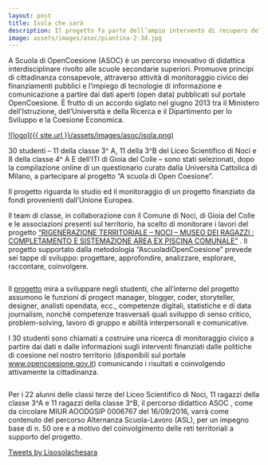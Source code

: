 ```yaml
---
layout: post
title: Isola che sarà
description: Il progetto fa parte dell’ampio intervento di recupero dell’area dell’ex-piscina comunale dell'IIS Da Vinci-Galileo 
image: assets/images/asoc/piantina-2-3d.jpg
---
```


A Scuola di OpenCoesione (ASOC) è un  percorso innovativo di didattica interdisciplinare rivolto alle scuole secondarie superiori. Promuove principi di cittadinanza consapevole, attraverso attività di monitoraggio civico dei finanziamenti pubblici e l’impiego di tecnologie di informazione e comunicazione a partire dai dati aperti (open data) pubblicati sul portale OpenCoesione. È frutto di un accordo siglato nel giugno 2013 tra il Ministero dell’Istruzione, dell’Università e della Ricerca e il Dipartimento per lo Sviluppo e la Coesione Economica.

[![logo]({{ site.url }}/assets/images/asoc/isola.png)](http://www.ascuoladiopencoesione.it/blogs/1/726)

30 studenti – 11  della classe 3^ A, 11  della 3^B del Liceo Scientifico di Noci e 8 della classe 4^ A E dell’ITI di Gioia del Colle – sono stati selezionati,  dopo la compilazione online di un questionario curato dalla Università Cattolica di Milano,  a partecipare al progetto “A scuola di Open Coesione”.

Il progetto riguarda lo studio ed  il monitoraggio  di un progetto finanziato da fondi provenienti dall’Unione Europea.

Il team di classe, in collaborazione con il Comune di Noci, di Gioia del Colle e le associazioni presenti sul territorio, ha scelto di monitorare i lavori  del progetto [“RIGENERAZIONE TERRITORIALE – NOCI –  MUSEO DEI RAGAZZI : COMPLETAMENTO E SISTEMAZIONE AREA EX PISCINA COMUNALE”](http://www.opencoesione.gov.it/progetti/1pufe7200149/)
. Il progetto supportato dalla metodologia  “AscuoladiOpenCoesione”  prevede  sei tappe di sviluppo: progettare, approfondire, analizzare, esplorare, raccontare, coinvolgere.

<span class="image fit"><img src="{{ site.url }}/assets/images/asoc/piantina-1.jpg" alt="" /></span>

Il [progetto](http://www.davincigalilei.it/category/progetti/lisola-che-sara/) mira a sviluppare negli studenti, che all’interno del progetto assumono le funzioni di progect manager, blogger, coder, storyteller, designer, analisti opendata, ecc., competenze digitali, statistiche e di data journalism, nonchè competenze trasversali quali sviluppo di senso critico, problem-solving, lavoro di gruppo e abilità interpersonali e comunicative.

I 30 studenti sono  chiamati a costruire una ricerca di monitoraggio civico a partire dai dati e dalle informazioni sugli interventi finanziati dalle politiche di coesione nel nostro territorio (disponibili sul portale www.opencoesione.gov.it) comunicando i risultati e coinvolgendo attivamente la cittadinanza.

<span class="image fit"><img src="{{ site.url }}/assets/images/asoc/iisdavinci.jpg" alt="" /></span>

Per i 22 alunni delle classi terze del Liceo Scientifico di Noci, 11 ragazzi della classe 3^A e 11 ragazzi della classe 3^B, il percorso  didattico ASOC , come da circolare MIUR AOODGSIP 0006767  del 16/09/2016, varrà come contenuto del percorso Alternanza Scuola-Lavoro (ASL),  per un impegno base di n. 50 ore  e a motivo del  coinvolgimento delle reti territoriali a supporto del progetto.

<a class="twitter-timeline" data-lang="it" data-theme="dark" href="https://twitter.com/Lisosolachesara">Tweets by Lisosolachesara</a> <script async src="//platform.twitter.com/widgets.js" charset="utf-8"></script>